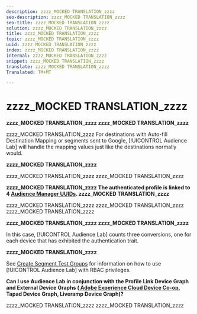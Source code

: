 ```yaml
---
description: zzzz_MOCKED TRANSLATION_zzzz
seo-description: zzzz_MOCKED TRANSLATION_zzzz
seo-title: zzzz_MOCKED TRANSLATION_zzzz
solution: zzzz_MOCKED TRANSLATION_zzzz
title: zzzz_MOCKED TRANSLATION_zzzz
topic: zzzz_MOCKED TRANSLATION_zzzz
uuid: zzzz_MOCKED TRANSLATION_zzzz
index: zzzz_MOCKED TRANSLATION_zzzz
internal: zzzz_MOCKED TRANSLATION_zzzz
snippet: zzzz_MOCKED TRANSLATION_zzzz
translate: zzzz_MOCKED TRANSLATION_zzzz
Translated: TM+MT

---
```



# zzzz_MOCKED TRANSLATION_zzzz

**zzzz_MOCKED TRANSLATION_zzzz zzzz_MOCKED TRANSLATION_zzzz**

zzzz_MOCKED TRANSLATION_zzzz For destinations with Auto-fill Destination Mapping or segments sent to Google, [!UICONTROL  Audience Lab] will handle the mapping values just like the destinations normally would.

**zzzz_MOCKED TRANSLATION_zzzz**

zzzz_MOCKED TRANSLATION_zzzz zzzz_MOCKED TRANSLATION_zzzz

**zzzz_MOCKED TRANSLATION_zzzz The authenticated profile is linked to 4 [ Audience Manager UUIDs](https://marketing.adobe.com/resources/help/en_US/aam/ids-in-aam.html). zzzz_MOCKED TRANSLATION_zzzz**

zzzz_MOCKED TRANSLATION_zzzz zzzz_MOCKED TRANSLATION_zzzz zzzz_MOCKED TRANSLATION_zzzz

**zzzz_MOCKED TRANSLATION_zzzz zzzz_MOCKED TRANSLATION_zzzz**

In this case, [!UICONTROL  Audience Lab] counts three conversions, one for each device that has exhibited the authentication trait.

**zzzz_MOCKED TRANSLATION_zzzz**

See [ Create Segment Test Groups](https://marketing.adobe.com/resources/help/en_US/aam/ids-in-aam.html) for information on how to use [!UICONTROL  Audience Lab] with RBAC privileges.

**Can I use Audience Lab in conjunction with the Profile Link Device Graph and External Device Graphs ([ Adobe Experience Cloud Device Co-op](https://marketing.adobe.com/resources/help/en_US/mcdc/mcdc-overview.html), Tapad Device Graph, Liveramp Device Graph)?**

zzzz_MOCKED TRANSLATION_zzzz zzzz_MOCKED TRANSLATION_zzzz
